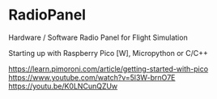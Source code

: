# RadioPanel
Hardware / Software Radio Panel for Flight Simulation

Starting up with Raspberry Pico [W], Micropython or C/C++

https://learn.pimoroni.com/article/getting-started-with-pico
https://www.youtube.com/watch?v=5l3W-brnO7E
https://youtu.be/K0LNCunQZUw
